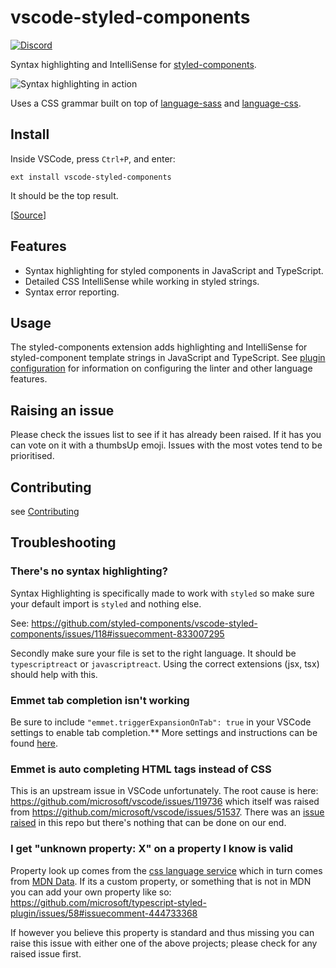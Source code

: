 # vscode-styled-components

<a href="https://discord.gg/hfGUrbrxaU">![Discord](https://img.shields.io/discord/818449605409767454?logo=discord)</a>

Syntax highlighting and IntelliSense for [styled-components](https://github.com/styled-components/styled-components).

![Syntax highlighting in action](demo.gif)

Uses a CSS grammar built on top of [language-sass](https://github.com/atom/language-sass) and [language-css](https://github.com/atom/language-css).

## Install

Inside VSCode, press `Ctrl+P`, and enter:

```
ext install vscode-styled-components
```

It should be the top result.

[[Source](https://marketplace.visualstudio.com/items?itemName=jpoissonnier.vscode-styled-components)]

## Features

- Syntax highlighting for styled components in JavaScript and TypeScript.
- Detailed CSS IntelliSense while working in styled strings.
- Syntax error reporting.

## Usage

The styled-components extension adds highlighting and IntelliSense for styled-component template strings in JavaScript and TypeScript. See [plugin configuration](https://github.com/Microsoft/typescript-styled-plugin#configuration) for information on configuring the linter and other language features.

## Raising an issue

Please check the issues list to see if it has already been raised. If it has you can vote on it with a thumbsUp emoji.
Issues with the most votes tend to be prioritised.

## Contributing

see [Contributing](./CONTRIBUTING.md)

## Troubleshooting

### There's no syntax highlighting?

Syntax Highlighting is specifically made to work with `styled` so make sure your default import is `styled` and nothing else.

See: https://github.com/styled-components/vscode-styled-components/issues/118#issuecomment-833007295

Secondly make sure your file is set to the right language. It should be `typescriptreact` or `javascriptreact`. Using the correct extensions (jsx, tsx) should help with this.

### Emmet tab completion isn't working

Be sure to include `"emmet.triggerExpansionOnTab": true` in your VSCode settings to enable tab completion.\*\* More settings and instructions can be found [here](https://code.visualstudio.com/docs/editor/emmet).

### Emmet is auto completing HTML tags instead of CSS

This is an upstream issue in VSCode unfortunately. The root cause is here: https://github.com/microsoft/vscode/issues/119736 which itself was raised from https://github.com/microsoft/vscode/issues/51537. There was an [issue raised](https://github.com/styled-components/vscode-styled-components/issues/191) in this repo but there's nothing that can be done on our end.

### I get "unknown property: X" on a property I know is valid

Property look up comes from the [css language service](https://github.com/microsoft/vscode-css-languageservice) which in turn comes from [MDN Data](https://github.com/mdn/data). If its a custom property, or something that is not in MDN you can add your own property like so: https://github.com/microsoft/typescript-styled-plugin/issues/58#issuecomment-444733368

If however you believe this property is standard and thus missing you can raise this issue with either one of the above projects; please check for any raised issue first.
